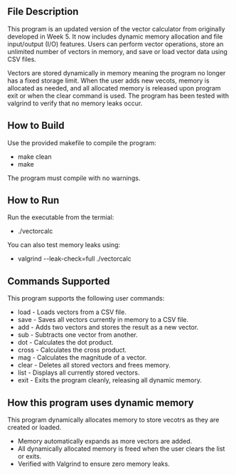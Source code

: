 ## File Description
This program is an updated version of the vector calculator from originally developed in Week 5.
It now includes dynamic memory allocation and file input/output (I/O) features.
Users can perform vector operations, store an unlimited number of vectors in memory, and
save or load vector data using CSV files.

Vectors are stored dynamically in memory meaning the program no longer has a fixed storage limit.
When the user adds new vecots, memory is allocated as needed, and all allocated memory is released
upon program exit or when the clear command is used. The program has been tested with valgrind to verify 
that no memory leaks occur.

## How to Build
Use the provided makefile to compile the program:

  - make clean
  - make

The program must compile with no warnings.

## How to Run
Run the executable from the termial:

  - ./vectorcalc

You can also test memory leaks using:

  - valgrind --leak-check=full ./vectorcalc

## Commands Supported
This program supports the following user commands: 

  - load <filename> - Loads vectors from a CSV file.
  - save <filename> - Saves all vectors currently in memory to a CSV file.
  - add <v1> <v2> - Adds two vectors and stores the result as a new vector.
  - sub <v1> <v2> - Subtracts one vector from another.
  - dot <v1> <v2> - Calculates the dot product.
  - cross <v1> <v2> - Calculates the cross product.
  - mag <v> - Calculates the magnitude of a vector.
  - clear - Deletes all stored vectors and frees memory.
  - list - Displays all currently stored vectors.
  - exit - Exits the program cleanly, releasing all dynamic memory.

## How this program uses dynamic memory
This program dynamically allocates memory to store vecotrs as they are created or loaded.
- Memory automatically expands as more vectors are added.
- All dynamically allocated memory is freed when the user clears the list or exits.
- Verified with Valgrind to ensure zero memory leaks. 
  






  
